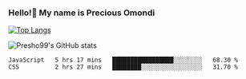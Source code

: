 ### Hello!👋 My name is Precious Omondi 

[![Top Langs](https://github-readme-stats.vercel.app/api/top-langs/?username=Presho99&langs_count=8&theme=dark)](https://github.com/Presho99/github-readme-stats)

![Presho99's GitHub stats](https://github-readme-stats.vercel.app/api?username=Presho99&show_icons=true&theme=dark)

<!--START_SECTION:waka-->

```text
JavaScript   5 hrs 17 mins   █████████████████░░░░░░░░   68.30 %
CSS          2 hrs 27 mins   ████████░░░░░░░░░░░░░░░░░   31.70 %
```

<!--END_SECTION:waka-->

